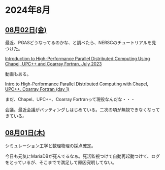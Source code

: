 # 2024年8月

## [08月02日(金)](#02) <a id="02"></a>

最近、PGASどうなってるのかな、と調べたら、NERSCのチュートリアルを見つけた。

[Introduction to High-Performance Parallel Distributed Computing Using Chapel, UPC++ and Coarray Fortran, July 2023](https://www.nersc.gov/users/training/past-training-events/2023/hpc-pgas-chapel-upc-coarray-fortran-jul2023/)

動画もある。

[Intro to High-Performance Parallel Distributed Computing with Chapel, UPC++, Coarray Fortran (day 1)](https://www.youtube.com/watch?v=yjpJwTOIppw)

まだ、Chapel、UPC++、Coarray Fortranって現役なんだな・・・

会議。最近会議がバッティングしはじめている。二次の項が無視できなくなってきている。

## [08月01日(木)](#01) <a id="01"></a>

シミュレーション工学と数理物理の採点確定。

今日も元気にMariaDBが死んでるなぁ。死活監視つけて自動再起動つけて、ログをとっているが、そこまでで満足して原因究明してない。
